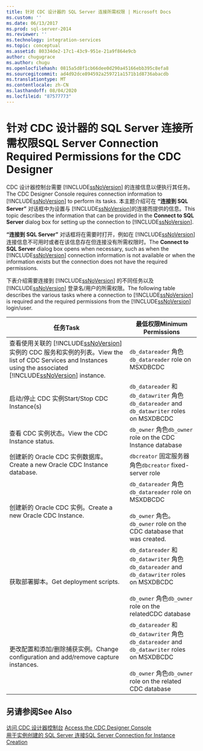 ```yaml
---
title: 针对 CDC 设计器的 SQL Server 连接所需权限 | Microsoft Docs
ms.custom: ''
ms.date: 06/13/2017
ms.prod: sql-server-2014
ms.reviewer: ''
ms.technology: integration-services
ms.topic: conceptual
ms.assetid: 80334de2-17c1-43c9-951e-21a9f864e9cb
author: chugugrace
ms.author: chugu
ms.openlocfilehash: 0815a5d8f1cb66dee0d290a45166ebb395c8efa8
ms.sourcegitcommit: ad4d92dce894592a259721a1571b1d8736abacdb
ms.translationtype: MT
ms.contentlocale: zh-CN
ms.lasthandoff: 08/04/2020
ms.locfileid: "87577773"
---
```

# <a name="sql-server-connection-required-permissions-for-the-cdc-designer"></a><span data-ttu-id="0849b-102">针对 CDC 设计器的 SQL Server 连接所需权限</span><span class="sxs-lookup"><span data-stu-id="0849b-102">SQL Server Connection Required Permissions for the CDC Designer</span></span>
  <span data-ttu-id="0849b-103">CDC 设计器控制台需要 [!INCLUDE[ssNoVersion](../../includes/ssnoversion-md.md)] 的连接信息以便执行其任务。</span><span class="sxs-lookup"><span data-stu-id="0849b-103">The CDC Designer Console requires connection information to [!INCLUDE[ssNoVersion](../../includes/ssnoversion-md.md)] to perform its tasks.</span></span> <span data-ttu-id="0849b-104">本主题介绍可在 **“连接到 SQL Server”** 对话框中为设置与 [!INCLUDE[ssNoVersion](../../includes/ssnoversion-md.md)]的连接而提供的信息。</span><span class="sxs-lookup"><span data-stu-id="0849b-104">This topic describes the information that can be provided in the **Connect to SQL Server** dialog box for setting up the connection to [!INCLUDE[ssNoVersion](../../includes/ssnoversion-md.md)].</span></span>  
  
 <span data-ttu-id="0849b-105">**“连接到 SQL Server”** 对话框将在需要时打开，例如在 [!INCLUDE[ssNoVersion](../../includes/ssnoversion-md.md)] 连接信息不可用时或者在该信息存在但连接没有所需权限时。</span><span class="sxs-lookup"><span data-stu-id="0849b-105">The **Connect to SQL Server** dialog box opens when necessary, such as when the [!INCLUDE[ssNoVersion](../../includes/ssnoversion-md.md)] connection information is not available or when the information exists but the connection does not have the required permissions.</span></span>  
  
 <span data-ttu-id="0849b-106">下表介绍需要连接到 [!INCLUDE[ssNoVersion](../../includes/ssnoversion-md.md)] 的不同任务以及 [!INCLUDE[ssNoVersion](../../includes/ssnoversion-md.md)] 登录名/用户的所需权限。</span><span class="sxs-lookup"><span data-stu-id="0849b-106">The following table describes the various tasks where a connection to [!INCLUDE[ssNoVersion](../../includes/ssnoversion-md.md)] is required and the required permissions from the [!INCLUDE[ssNoVersion](../../includes/ssnoversion-md.md)] login/user.</span></span>  
  
|<span data-ttu-id="0849b-107">任务</span><span class="sxs-lookup"><span data-stu-id="0849b-107">Task</span></span>|<span data-ttu-id="0849b-108">最低权限</span><span class="sxs-lookup"><span data-stu-id="0849b-108">Minimum Permissions</span></span>|  
|----------|-------------------------|  
|<span data-ttu-id="0849b-109">查看使用关联的 [!INCLUDE[ssNoVersion](../../includes/ssnoversion-md.md)] 实例的 CDC 服务和实例的列表。</span><span class="sxs-lookup"><span data-stu-id="0849b-109">View the list of CDC Services and Instances using the associated [!INCLUDE[ssNoVersion](../../includes/ssnoversion-md.md)] instance.</span></span>|<span data-ttu-id="0849b-110">`db_datareader` 角色</span><span class="sxs-lookup"><span data-stu-id="0849b-110">`db_datareader` role on MSXDBCDC</span></span>|  
|<span data-ttu-id="0849b-111">启动/停止 CDC 实例</span><span class="sxs-lookup"><span data-stu-id="0849b-111">Start/Stop CDC Instance(s)</span></span>|<span data-ttu-id="0849b-112">`db_datareader` 和 `db_datawriter` 角色</span><span class="sxs-lookup"><span data-stu-id="0849b-112">`db_datareader` and `db_datawriter` roles on MSXDBCDC</span></span>|  
|<span data-ttu-id="0849b-113">查看 CDC 实例状态。</span><span class="sxs-lookup"><span data-stu-id="0849b-113">View the CDC Instance status.</span></span>|<span data-ttu-id="0849b-114">`db_owner` 角色</span><span class="sxs-lookup"><span data-stu-id="0849b-114">`db_owner` role on the CDC Instance database</span></span>|  
|<span data-ttu-id="0849b-115">创建新的 Oracle CDC 实例数据库。</span><span class="sxs-lookup"><span data-stu-id="0849b-115">Create a new Oracle CDC Instance database.</span></span>|<span data-ttu-id="0849b-116">`dbcreator` 固定服务器角色</span><span class="sxs-lookup"><span data-stu-id="0849b-116">`dbcreator` fixed-server role</span></span>|  
|<span data-ttu-id="0849b-117">创建新的 Oracle CDC 实例。</span><span class="sxs-lookup"><span data-stu-id="0849b-117">Create a new Oracle CDC Instance.</span></span>|<span data-ttu-id="0849b-118">`db_datareader` 角色</span><span class="sxs-lookup"><span data-stu-id="0849b-118">`db_datareader` role on MSXDBCDC</span></span><br /><br /> <span data-ttu-id="0849b-119">`db_owner` 角色。</span><span class="sxs-lookup"><span data-stu-id="0849b-119">`db_owner` role on the CDC database that was created.</span></span>|  
|<span data-ttu-id="0849b-120">获取部署脚本。</span><span class="sxs-lookup"><span data-stu-id="0849b-120">Get deployment scripts.</span></span>|<span data-ttu-id="0849b-121">`db_datareader` 和 `db_datawriter` 角色</span><span class="sxs-lookup"><span data-stu-id="0849b-121">`db_datareader` and `db_datawriter` roles on MSXDBCDC</span></span><br /><br /> <span data-ttu-id="0849b-122">`db_owner` 角色</span><span class="sxs-lookup"><span data-stu-id="0849b-122">`db_owner` role on the relatedCDC database</span></span>|  
|<span data-ttu-id="0849b-123">更改配置和添加/删除捕获实例。</span><span class="sxs-lookup"><span data-stu-id="0849b-123">Change configuration and add/remove capture instances.</span></span>|<span data-ttu-id="0849b-124">`db_datareader` 和 `db_datawriter` 角色</span><span class="sxs-lookup"><span data-stu-id="0849b-124">`db_datareader` and `db_datawriter` roles on MSXDBCDC</span></span><br /><br /> <span data-ttu-id="0849b-125">`db_owner` 角色</span><span class="sxs-lookup"><span data-stu-id="0849b-125">`db_owner` role on the related CDC database</span></span>|  
  
## <a name="see-also"></a><span data-ttu-id="0849b-126">另请参阅</span><span class="sxs-lookup"><span data-stu-id="0849b-126">See Also</span></span>  
 <span data-ttu-id="0849b-127">[访问 CDC 设计器控制台](access-the-cdc-designer-console.md) </span><span class="sxs-lookup"><span data-stu-id="0849b-127">[Access the CDC Designer Console](access-the-cdc-designer-console.md) </span></span>  
 [<span data-ttu-id="0849b-128">用于实例创建的 SQL Server 连接</span><span class="sxs-lookup"><span data-stu-id="0849b-128">SQL Server Connection for Instance Creation</span></span>](sql-server-connection-for-instance-creation.md)  
  
  
